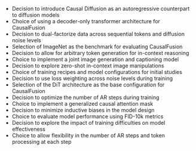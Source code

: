 - Decision to introduce Causal Diffusion as an autoregressive counterpart to diffusion models
- Choice of using a decoder-only transformer architecture for CausalFusion
- Decision to dual-factorize data across sequential tokens and diffusion noise levels
- Selection of ImageNet as the benchmark for evaluating CausalFusion
- Decision to allow for arbitrary token generation for in-context reasoning
- Choice to implement a joint image generation and captioning model
- Decision to explore zero-shot in-context image manipulations
- Choice of training recipes and model configurations for initial studies
- Decision to use loss weighting across noise levels during training
- Selection of the DiT architecture as the base configuration for CausalFusion
- Decision to optimize the number of AR steps during training
- Choice to implement a generalized causal attention mask
- Decision to minimize inductive biases in the model design
- Choice to evaluate model performance using FID-10k metrics
- Decision to explore the impact of training difficulties on model effectiveness
- Choice to allow flexibility in the number of AR steps and token processing at each step